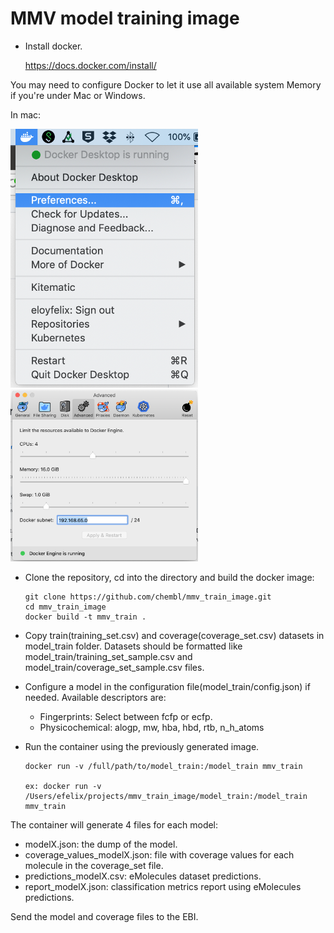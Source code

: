 # MMV model training image


- Install docker.

  https://docs.docker.com/install/

You may need to configure Docker to let it use all available system Memory if you're under Mac or Windows.

In mac:

<a><img src="https://github.com/chembl/mmv_train_image/blob/master/images/mac1.png" width="300" ></a>
<a><img src="https://github.com/chembl/mmv_train_image/blob/master/images/mac2.png" width="300" ></a>


- Clone the repository, cd into the directory and build the docker image:

  ```
  git clone https://github.com/chembl/mmv_train_image.git
  cd mmv_train_image
  docker build -t mmv_train .
  ```

- Copy train(training_set.csv) and coverage(coverage_set.csv) datasets in model_train folder. Datasets should be formatted like model_train/training_set_sample.csv and model_train/coverage_set_sample.csv files.

- Configure a model in the configuration file(model_train/config.json) if needed. Available descriptors are:

    - Fingerprints: Select between fcfp or ecfp.
    - Physicochemical: alogp, mw, hba, hbd, rtb, n_h_atoms

- Run the container using the previously generated image.

  ```
  docker run -v /full/path/to/model_train:/model_train mmv_train
  
  ex: docker run -v /Users/efelix/projects/mmv_train_image/model_train:/model_train mmv_train
  ```

The container will generate 4 files for each model:

- modelX.json: the dump of the model.
- coverage_values_modelX.json: file with coverage values for each molecule in the coverage_set file.
- predictions_modelX.csv: eMolecules dataset predictions.
- report_modelX.json: classification metrics report using eMolecules predictions.

Send the model and coverage files to the EBI.
